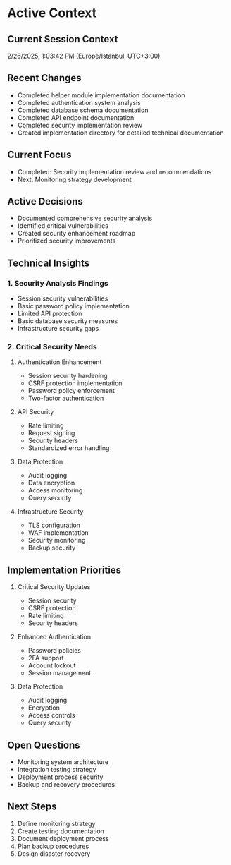 # Active Context

## Current Session Context
2/26/2025, 1:03:42 PM (Europe/Istanbul, UTC+3:00)

## Recent Changes
- Completed helper module implementation documentation
- Completed authentication system analysis
- Completed database schema documentation
- Completed API endpoint documentation
- Completed security implementation review
- Created implementation directory for detailed technical documentation

## Current Focus
- Completed: Security implementation review and recommendations
- Next: Monitoring strategy development

## Active Decisions
- Documented comprehensive security analysis
- Identified critical vulnerabilities
- Created security enhancement roadmap
- Prioritized security improvements

## Technical Insights

### 1. Security Analysis Findings
- Session security vulnerabilities
- Basic password policy implementation
- Limited API protection
- Basic database security measures
- Infrastructure security gaps

### 2. Critical Security Needs
1. Authentication Enhancement
   - Session security hardening
   - CSRF protection implementation
   - Password policy enforcement
   - Two-factor authentication

2. API Security
   - Rate limiting
   - Request signing
   - Security headers
   - Standardized error handling

3. Data Protection
   - Audit logging
   - Data encryption
   - Access monitoring
   - Query security

4. Infrastructure Security
   - TLS configuration
   - WAF implementation
   - Security monitoring
   - Backup security

## Implementation Priorities
1. Critical Security Updates
   - Session security
   - CSRF protection
   - Rate limiting
   - Security headers

2. Enhanced Authentication
   - Password policies
   - 2FA support
   - Account lockout
   - Session management

3. Data Protection
   - Audit logging
   - Encryption
   - Access controls
   - Query security

## Open Questions
- Monitoring system architecture
- Integration testing strategy
- Deployment process security
- Backup and recovery procedures

## Next Steps
1. Define monitoring strategy
2. Create testing documentation
3. Document deployment process
4. Plan backup procedures
5. Design disaster recovery